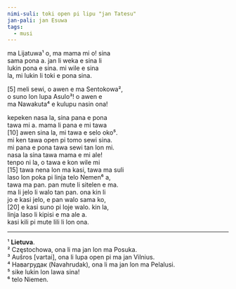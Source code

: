 ```yaml
---
nimi-suli: toki open pi lipu "jan Tatesu"
jan-pali: jan Esuwa
tags:
  - musi
---
```

ma Lijatuwa¹ o, ma mama mi o! sina  
sama pona a. jan li weka e sina li  
lukin pona e sina. mi wile e sina  
la, mi lukin li toki e pona sina.

[5] meli sewi, o awen e ma Sentokowa²,  
o suno lon lupa Asulo³! o awen e  
ma Nawakuta⁴ e kulupu nasin ona!

kepeken nasa la, sina pana e pona  
tawa mi a. mama li pana e mi tawa  
[10] awen sina la, mi tawa e selo oko⁵.  
mi ken tawa open pi tomo sewi sina.  
mi pana e pona tawa sewi tan lon mi.  
nasa la sina tawa mama e mi ale!  
tenpo ni la, o tawa e kon wile mi  
[15] tawa nena lon ma kasi, tawa ma suli  
laso lon poka pi linja telo Nemen⁶ a,  
tawa ma pan. pan mute li sitelen e ma.  
ma li jelo li walo tan pan. ona kin li  
jo e kasi jelo, e pan walo sama ko,  
[20] e kasi suno pi loje walo. kin la,  
linja laso li kipisi e ma ale a.  
kasi kili pi mute lili li lon ona.

---

¹ **Lietuva**.  
² Częstochowa, ona li ma jan lon ma Posuka.  
³ Aušros [vartai], ona li lupa open pi ma jan Vilnius.  
⁴ Навагрудак (Navahrudak), ona li ma jan lon ma Pelalusi.  
⁵ sike lukin lon lawa sina!  
⁶ telo Niemen.
